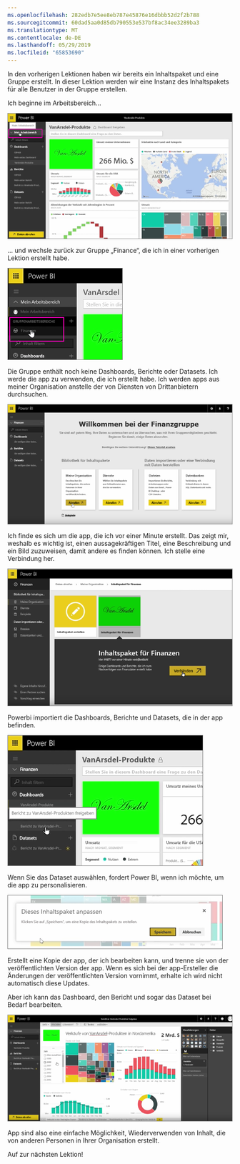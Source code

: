 ```yaml
---
ms.openlocfilehash: 282edb7e5ee8eb787e45876e16dbbb52d2f2b788
ms.sourcegitcommit: 60dad5aa0d85db790553e537bf8ac34ee3289ba3
ms.translationtype: MT
ms.contentlocale: de-DE
ms.lasthandoff: 05/29/2019
ms.locfileid: "65853690"
---
```

In den vorherigen Lektionen haben wir bereits ein Inhaltspaket und eine Gruppe erstellt. In dieser Lektion werden wir eine Instanz des Inhaltspakets für alle Benutzer in der Gruppe erstellen.

Ich beginne im Arbeitsbereich...

![Freigabe und Zusammenarbeit in Power BI](./media/6-3-use-content-packs/pbi_learn06_03myworkspace.png)

... und wechsle zurück zur Gruppe „Finance“, die ich in einer vorherigen Lektion erstellt habe.

![Freigabe und Zusammenarbeit in Power BI](./media/6-3-use-content-packs/pbi_learn06_03switch2group.png)

Die Gruppe enthält noch keine Dashboards, Berichte oder Datasets. Ich werde die app zu verwenden, die ich erstellt habe. Ich werden apps aus meiner Organisation anstelle der von Diensten von Drittanbietern durchsuchen.

![Freigabe und Zusammenarbeit in Power BI](./media/6-3-use-content-packs/pbi_learn06_03myorgcontpk.png)

Ich finde es sich um die app, die ich vor einer Minute erstellt. Das zeigt mir, weshalb es wichtig ist, einen aussagekräftigen Titel, eine Beschreibung und ein Bild zuzuweisen, damit andere es finden können. Ich stelle eine Verbindung her.

![Freigabe und Zusammenarbeit in Power BI](./media/6-3-use-content-packs/pbi_learn06_03contgallry.png)

Powerbi importiert die Dashboards, Berichte und Datasets, die in der app befinden.

![Freigabe und Zusammenarbeit in Power BI](./media/6-3-use-content-packs/pbi_learn06_03added2group.png)

Wenn Sie das Dataset auswählen, fordert Power BI, wenn ich möchte, um die app zu personalisieren.

![Freigabe und Zusammenarbeit in Power BI](./media/6-3-use-content-packs/pbi_learn06_03personalize.png)

Erstellt eine Kopie der app, der ich bearbeiten kann, und trenne sie von der veröffentlichten Version der app. Wenn es sich bei der app-Ersteller die Änderungen der veröffentlichten Version vornimmt, erhalte ich wird nicht automatisch diese Updates.

Aber ich kann das Dashboard, den Bericht und sogar das Dataset bei Bedarf bearbeiten.

![Freigabe und Zusammenarbeit in Power BI](./media/6-3-use-content-packs/pbi_learn06_03editreport.png)

App sind also eine einfache Möglichkeit, Wiederverwenden von Inhalt, die von anderen Personen in Ihrer Organisation erstellt.

Auf zur nächsten Lektion!

